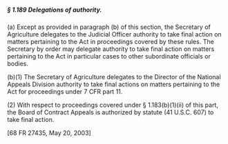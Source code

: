 ##### § 1.189 Delegations of authority. #####

(a) Except as provided in paragraph (b) of this section, the Secretary of Agriculture delegates to the Judicial Officer authority to take final action on matters pertaining to the Act in proceedings covered by these rules. The Secretary by order may delegate authority to take final action on matters pertaining to the Act in particular cases to other subordinate officials or bodies.

(b)(1) The Secretary of Agriculture delegates to the Director of the National Appeals Division authority to take final actions on matters pertaining to the Act for proceedings under 7 CFR part 11.

(2) With respect to proceedings covered under § 1.183(b)(1)(ii) of this part, the Board of Contract Appeals is authorized by statute (41 U.S.C. 607) to take final action.

[68 FR 27435, May 20, 2003]